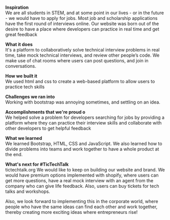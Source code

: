 <b>Inspiration</b><br>
We are all students in STEM, and at some point in our lives - or in the future - we would have to apply for jobs. Most job and scholarship applications have the first round of interviews online. Our website was born out of the desire to have a place where developers can practice in real time and get great feedback

<b>What it does</b><br>
It's a platform to collaboratively solve technical interview problems in real time, take mock technical interviews, and review other people’s code. We make use of chat rooms where users can post questions, and join in conversations.

<b>How we built it</b><br>
We used html and css to create a web-based platform to allow users to practice tech skills

<b>Challenges we ran into</b><br>
Working with bootstrap was annoying sometimes, and settling on an idea.

<b>Accomplishments that we're proud o</b><br>
We helped solve a problem for developers searching for jobs by providing a platform where they can practice their interview skills and collaborate with other developers to get helpful feedback

<b>What we learned</b><br>
We learned Bootstrap, HTML, CSS and JavaScript. We also learned how to divide problems into teams and work together to have a whole product at the end.

<b>What's next for #TicTechTalk</b><br>
tictechtalk.org We would like to keep on building our website and brand. We would have premium options implemented with shopify, where users can get more questions, have a real mock interview with an agent from the company who can give life feedback. Also, users can buy tickets for tech talks and workshops.

Also, we look forward to implementing this in the corporate world, where people who have the same ideas can find each other and work together, thereby creating more exciting ideas where entrepreneurs rise!
